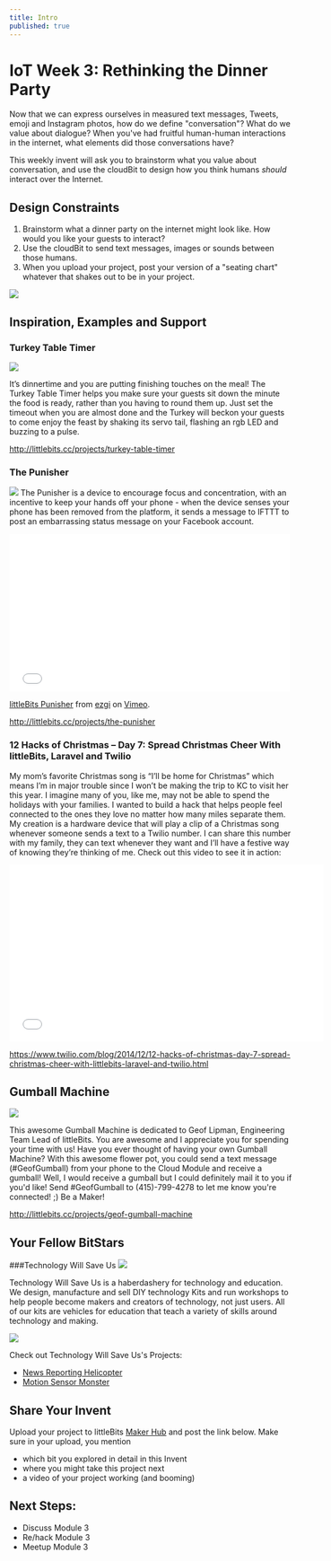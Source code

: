 ```yaml
---
title: Intro
published: true
---
```


# IoT Week 3: Rethinking the Dinner Party

Now that we can express ourselves in measured text messages, Tweets, emoji and Instagram photos, how do we define "conversation"? What do we value about dialogue? When you've had fruitful human-human interactions in the internet, what elements did those conversations have?

This weekly invent will ask you to brainstorm what you value about conversation, and use the cloudBit to design how you think humans *should* interact over the Internet. 

## Design Constraints
1. Brainstorm what a dinner party on the internet might look like. How would you like your guests to interact?
2. Use the cloudBit to send text messages, images or sounds between those humans.
3. When you upload your project, post your version of a "seating chart" whatever that shakes out to be in your project. 

![](http://img.docstoccdn.com/thumb/orig/70108893.png)

## Inspiration, Examples and Support

### Turkey Table Timer

![](https://lb-community.s3.amazonaws.com/uploads/image/asset/2929/large_filled_IMG_8989.gif)

It’s dinnertime and you are putting finishing touches on the meal! The Turkey Table Timer helps you make sure your guests sit down the minute the food is ready, rather than you having to round them up. Just set the timeout when you are almost done and the Turkey will beckon your guests to come enjoy the feast by shaking its servo tail, flashing an rgb LED and buzzing to a pulse.

http://littlebits.cc/projects/turkey-table-timer

### The Punisher
![](https://lb-community.s3.amazonaws.com/uploads/image/asset/6059/large_filled_main_image.jpg)
The Punisher is a device to encourage focus and concentration, with an incentive to keep your hands off your phone - when the device senses your phone has been removed from the platform, it sends a message to IFTTT to post an embarrassing status message on your Facebook account.

<iframe src="//player.vimeo.com/video/112122892" width="500" height="281" frameborder="0" webkitallowfullscreen mozallowfullscreen allowfullscreen></iframe> <p><a href="http://vimeo.com/112122892">littleBits Punisher</a> from <a href="http://vimeo.com/user22215100">ezgi</a> on <a href="https://vimeo.com">Vimeo</a>.</p>

http://littlebits.cc/projects/the-punisher

### 12 Hacks of Christmas – Day 7: Spread Christmas Cheer With littleBits, Laravel and Twilio
My mom’s favorite Christmas song is “I’ll be home for Christmas” which means I’m in major trouble since I won’t be making the trip to KC to visit her this year. I imagine many of you, like me, may not be able to spend the holidays with your families. I wanted to build a hack that helps people feel connected to the ones they love no matter how many miles separate them. My creation is a hardware device that will play a clip of a Christmas song whenever someone sends a text to a Twilio number. I can share this number with my family, they can text whenever they want and I’ll have a festive way of knowing they’re thinking of me. Check out this video to see it in action:
<iframe width="560" height="315" src="//www.youtube.com/embed/F8nMt8-a5YQ" frameborder="0" allowfullscreen></iframe>

https://www.twilio.com/blog/2014/12/12-hacks-of-christmas-day-7-spread-christmas-cheer-with-littlebits-laravel-and-twilio.html

## Gumball Machine

![](https://lb-community.s3.amazonaws.com/uploads/image/asset/4557/large_filled_calvin_gumball.jpg)

This awesome Gumball Machine is dedicated to Geof Lipman, Engineering Team Lead of littleBits. You are awesome and I appreciate you for spending your time with us! Have you ever thought of having your own Gumball Machine? With this awesome flower pot, you could send a text message (#GeofGumball) from your phone to the Cloud Module and receive a gumball! Well, I would receive a gumball but I could definitely mail it to you if you'd like! Send #GeofGumball to (415)-799-4278 to let me know you're connected! ;) 
Be a Maker! 

http://littlebits.cc/projects/geof-gumball-machine

## Your Fellow BitStars
###Technology Will Save Us
![](https://www.flickr.com/photos/115806934@N05/12207050105/in/set-72157640288309715)

Technology Will Save Us is a haberdashery for technology and education. We design, manufacture and sell DIY technology Kits and run workshops to help people become makers and creators of technology, not just users. All of our kits are vehicles for education that teach a variety of skills around technology and making.

![](https://lb-community.s3.amazonaws.com/uploads/lesson/image/52/large_littleBits_poster.jpg)

Check out Technology Will Save Us's Projects:
- [News Reporting Helicopter](http://littlebits.cc/projects/news-reporting-helicopter)
- [Motion Sensor Monster](http://littlebits.cc/projects/motion-sensor-monster)

## Share Your Invent 
Upload your project to littleBits [Maker Hub](http://littlebits.cc/projects) and post the link below. Make sure in your upload, you mention
- which bit you explored in detail in this Invent
- where you might take this project next
- a video of your project working (and booming)

## Next Steps:
- Discuss Module 3
- Re/hack Module 3
- Meetup Module 3